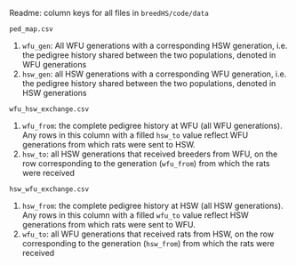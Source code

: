 Readme: column keys for all files in `breedHS/code/data`

`ped_map.csv`
1. `wfu_gen`: All WFU generations with a corresponding HSW generation, i.e. the
    pedigree history shared between the two populations, denoted in WFU generations
2. `hsw_gen`: all HSW generations with a corresponding WFU generation, i.e. the
    pedigree history shared between the two populations, denoted in HSW generations  

`wfu_hsw_exchange.csv`
1. `wfu_from`: the complete pedigree history at WFU (all WFU generations). Any rows 
    in this column with a filled `hsw_to` value reflect WFU generations from which rats
    were sent to HSW.
2. `hsw_to`: all HSW generations that received breeders from WFU, on the row corresponding 
    to the generation (`wfu_from`) from which the rats were received  
    
`hsw_wfu_exchange.csv`
1. `hsw_from`: the complete pedigree history at HSW (all HSW generations). Any rows 
    in this column with a filled `wfu_to` value reflect HSW generations from which rats
    were sent to WFU.
2. `wfu_to`: all WFU generations that received rats from HSW, on the row corresponding 
    to the generation (`hsw_from`) from which the rats were received